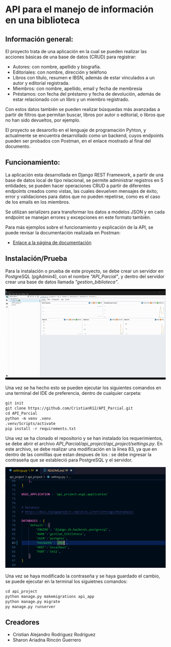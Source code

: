 # API para el manejo de información en una biblioteca

## Información general:
El proyecto trata de una aplicación en la cual se pueden realizar las acciones básicas de una base de datos (CRUD) para registrar:
- Autores: con nombre, apellido y biografía.
- Editoriales: con nombre, dirección y teléfono
- Libros con título, resumen e IBSN, además de estar vínculados a un autor y editorial registrada.
- Miembros: con nombre, apellido, email y fecha de membresía
- Préstamos: con fecha del préstamo y fecha de devolución, además de estar relacionado con un libro y un miembro registrado.

Con estos datos también se pueden realizar búsquedas más avanzadas a partir de filtros que permitan buscar, libros por autor o editorial, o libros que no han sido devueltos, por ejemplo.

El proyecto se desarorllo en el lenguaje de programación Pyhton, y actualmente se encuentra desarrollado como un backend, cuyos endpoints pueden ser probados con Postman, en el enlace mostrado al final del documento.

## Funcionamiento:
La aplicación esta desarrollada en Django REST Framework, a partir de una base de datos local de tipo relacional, se permite administrar registros en 5 entidades; se pueden hacer operaciones CRUD a partir de diferentes endpoints creados como vistas, las cuales devuelven mensajes de éxito, error y validaciones para datos que no pueden repetirse, como es el caso de los emails en los miembros.

Se utilizan serializers para transformar los datos a modelos JSON y en cada endpoint se manejan errores y excepciones en este formato también.

Para más ejemplos sobre el funcionamiento y explicación de la API, se puede revisar la documentación realizada en Postman:
* [Enlace a la página de documentación](https://documenter.getpostman.com/view/43047808/2sB3Hkr1iK)

## Instalación/Prueba
Para la instalación o prueba de este proyecto, se debe crear un servidor en PostgreSQL (pgAdmin4), con el nombre *"API_Parcial"*, y dentro del servidor crear una base de datos llamada *"gestion_biblioteca"*.

![Video Explicación - Creación de la base de datos en Postgre](./img/Tutorial.gif)

Una vez se ha hecho esto se pueden ejecutar los siguientes comandos en una terminal del IDE de preferencia, dentro de cualquier carpeta:
```
git init
git clone https://github.com/CristianR12/API_Parcial.git
cd API_Parcial
python -m venv .venv
.venv/Scripts/activate
pip install -r requirements.txt
```

Una vez se ha clonado el repositorio y se han instalado los requerimientos, se debe abrir el archivo *API_Parcial/api_project/api_project/settings.py*. En este archivo, se debe realizar una modificación en la línea 83, ya que en dentro de las comilllas que estan despues de los : se debe ingresar la contraseña que se estableció para PostgreSQL y el servidor.

![Línea en Setting.py](./img/lineaSettings.png)

Una vez se haya modificado la contraseña y se haya guardado el cambio, se puede ejecutar en la terminal los siguietnes comandos:

```
cd api_project
python manage.py makemigrations api_app
python manage.py migrate
py manage.py runserver
```

## Creadores
- Cristian Alejandro Rodriguez Rodriguez
- Sharon Ariadna Rincón Guerrero
